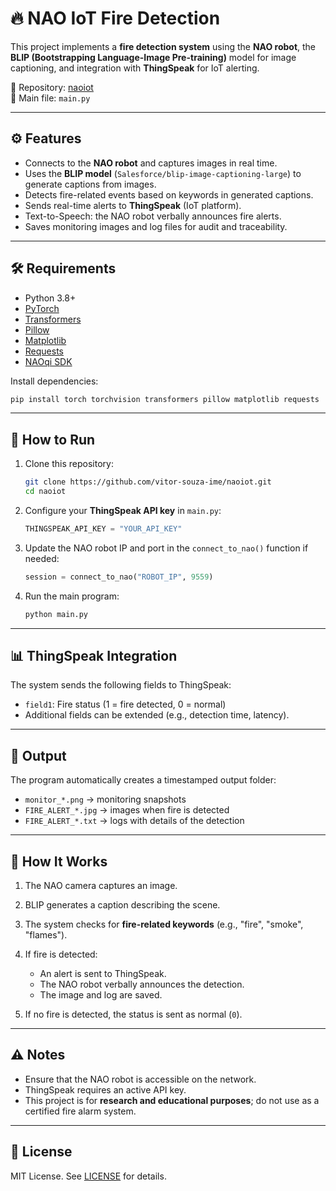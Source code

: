 
# 🔥 NAO IoT Fire Detection

This project implements a **fire detection system** using the **NAO robot**, the **BLIP (Bootstrapping Language-Image Pre-training)** model for image captioning, and integration with **ThingSpeak** for IoT alerting.

📂 Repository: [naoiot](https://github.com/vitor-souza-ime/naoiot)  
📄 Main file: `main.py`

---

## ⚙️ Features

- Connects to the **NAO robot** and captures images in real time.  
- Uses the **BLIP model** (`Salesforce/blip-image-captioning-large`) to generate captions from images.  
- Detects fire-related events based on keywords in generated captions.  
- Sends real-time alerts to **ThingSpeak** (IoT platform).  
- Text-to-Speech: the NAO robot verbally announces fire alerts.  
- Saves monitoring images and log files for audit and traceability.  

---

## 🛠 Requirements

- Python 3.8+  
- [PyTorch](https://pytorch.org/)  
- [Transformers](https://huggingface.co/docs/transformers/index)  
- [Pillow](https://pillow.readthedocs.io/)  
- [Matplotlib](https://matplotlib.org/)  
- [Requests](https://docs.python-requests.org/)  
- [NAOqi SDK](http://doc.aldebaran.com/2-1/dev/python/index.html)  

Install dependencies:

```bash
pip install torch torchvision transformers pillow matplotlib requests
````

---

## 🚀 How to Run

1. Clone this repository:

   ```bash
   git clone https://github.com/vitor-souza-ime/naoiot.git
   cd naoiot
   ```

2. Configure your **ThingSpeak API key** in `main.py`:

   ```python
   THINGSPEAK_API_KEY = "YOUR_API_KEY"
   ```

3. Update the NAO robot IP and port in the `connect_to_nao()` function if needed:

   ```python
   session = connect_to_nao("ROBOT_IP", 9559)
   ```

4. Run the main program:

   ```bash
   python main.py
   ```

---

## 📊 ThingSpeak Integration

The system sends the following fields to ThingSpeak:

* `field1`: Fire status (1 = fire detected, 0 = normal)
* Additional fields can be extended (e.g., detection time, latency).

---

## 📂 Output

The program automatically creates a timestamped output folder:

* `monitor_*.png` → monitoring snapshots
* `FIRE_ALERT_*.jpg` → images when fire is detected
* `FIRE_ALERT_*.txt` → logs with details of the detection

---

## 🧠 How It Works

1. The NAO camera captures an image.
2. BLIP generates a caption describing the scene.
3. The system checks for **fire-related keywords** (e.g., "fire", "smoke", "flames").
4. If fire is detected:

   * An alert is sent to ThingSpeak.
   * The NAO robot verbally announces the detection.
   * The image and log are saved.
5. If no fire is detected, the status is sent as normal (`0`).

---

## ⚠️ Notes

* Ensure that the NAO robot is accessible on the network.
* ThingSpeak requires an active API key.
* This project is for **research and educational purposes**; do not use as a certified fire alarm system.

---

## 📜 License

MIT License.
See [LICENSE](LICENSE) for details.

